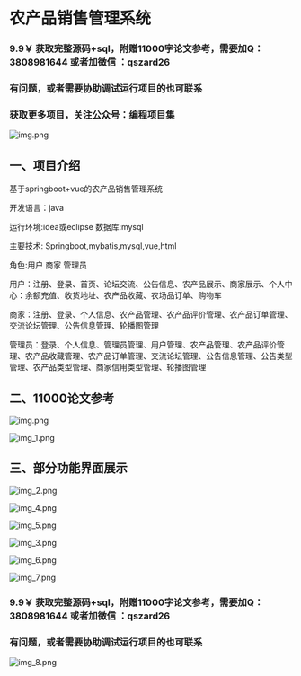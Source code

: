 # 农产品销售管理系统

### 9.9￥ 获取完整源码+sql，附赠11000字论文参考，需要加Q：3808981644  或者加微信 ：qszard26
### 有问题，或者需要协助调试运行项目的也可联系
### 获取更多项目，关注公众号：编程项目集
![img.png](img.png)

## 一、项目介绍

基于springboot+vue的农产品销售管理系统

开发语言：java

运行环境:idea或eclipse 数据库:mysql

主要技术: Springboot,mybatis,mysql,vue,html

角色:用户 商家 管理员

用户：注册、登录、首页、论坛交流、公告信息、农产品展示、商家展示、个人中心：余额充值、收货地址、农产品收藏、农场品订单、购物车

商家：注册、登录、个人信息、农产品管理、农产品评价管理、农产品订单管理、交流论坛管理、公告信息管理、轮播图管理

管理员：登录、个人信息、管理员管理、用户管理、农产品管理、农产品评价管理、农产品收藏管理、农产品订单管理、交流论坛管理、公告信息管理、公告类型管理、农产品类型管理、商家信用类型管理、轮播图管理

## 二、11000论文参考

![img.png](imgs/img.png)

![img_1.png](imgs/img_1.png)

## 三、部分功能界面展示

![img_2.png](imgs/img_2.png)

![img_4.png](imgs/img_4.png)

![img_5.png](imgs/img_5.png)

![img_3.png](imgs/img_3.png)

![img_6.png](imgs/img_6.png)

![img_7.png](imgs/img_7.png)

### 9.9￥ 获取完整源码+sql，附赠11000字论文参考，需要加Q：3808981644  或者加微信 ：qszard26
### 有问题，或者需要协助调试运行项目的也可联系

![img_8.png](imgs/img_8.png)








